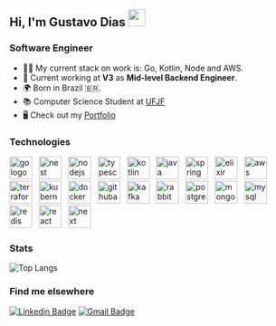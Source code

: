## **Hi, I'm Gustavo Dias** <img src="https://media.giphy.com/media/hvRJCLFzcasrR4ia7z/giphy.gif" width="30" >

### Software Engineer
* 👨‍💻 My current stack on work is: Go, Kotlin, Node and AWS.
* 💼 Current working at <strong>V3</strong> as <strong>Mid-level Backend Engineer</strong>.
* 🌍 Born in Brazil 🇧🇷.
* 📚 Computer Science Student at [UFJF](https://www2.ufjf.br/ufjf/)
* 🖥️ Check out my [Portfolio](https://www.gustavodiasa.dev/)

###  Technologies 
<div text-align="justify">  

  <img src="https://skillicons.dev/icons?i=go" height="40" alt="go logo"  />
  <img width="4" />
  <img src="https://skillicons.dev/icons?i=nest" height="40" alt="nest logo"  />
  <img width="4" />
  <img src="https://skillicons.dev/icons?i=nodejs" height="40" alt="nodejs logo"  />
  <img width="4" />
  <img src="https://skillicons.dev/icons?i=typescript" height="40" alt="typescript logo" />
  <img width="4" />
  <img src="https://skillicons.dev/icons?i=kotlin" height="40" alt="kotlin logo"  />
  <img width="4" />
  <img src="https://skillicons.dev/icons?i=java" height="40" alt="java logo"  />
  <img width="4" />
  <img src="https://skillicons.dev/icons?i=spring" height="40" alt="spring logo"  />
  <img width="4" />
  <img src="https://skillicons.dev/icons?i=elixir" height="40" alt="elixir logo"  />
  <img width="4" />
  <img src="https://skillicons.dev/icons?i=aws" height="40" alt="aws logo"  />
  <img width="4" />
  <img src="https://skillicons.dev/icons?i=terraform" height="40" alt="terraform logo"  />
  <img width="4" />
  <img src="https://skillicons.dev/icons?i=kubernetes" height="40" alt="kubernetes logo"  />
  <img width="4" />
  <img src="https://skillicons.dev/icons?i=docker" height="40" alt="docker logo"  />
  <img width="4" />
  <img src="https://skillicons.dev/icons?i=githubactions" height="40" alt="githubactions logo"  />
  <img width="4" />
  <img src="https://skillicons.dev/icons?i=kafka" height="40" alt="kafka logo"  />
  <img width="4" />
  <img src="https://skillicons.dev/icons?i=rabbitmq" height="40" alt="rabbitmq logo"  />
  <img width="4" />
  <img src="https://skillicons.dev/icons?i=postgres" height="40" alt="postgres logo"  />
  <img width="4" />
  <img src="https://skillicons.dev/icons?i=mongo" height="40" alt="mongo logo"  />
  <img width="4" />
  <img src="https://skillicons.dev/icons?i=mysql" height="40" alt="mysql logo"  />
  <img width="4" />
  <img src="https://skillicons.dev/icons?i=redis" height="40" alt="redis logo"  />
  <img width="4" />
  <img src="https://skillicons.dev/icons?i=react" height="40" alt="react logo"  />
  <img width="4" />
  <img src="https://skillicons.dev/icons?i=next" height="40" alt="next logo"  />
  <img width="4" />

  
</div>

### Stats
![Top Langs](https://github-readme-stats.vercel.app/api/top-langs/?username=charmingruby&show_icons=true&theme=transparent&layout=compact)

### Find me elsewhere
[![Linkedin Badge](https://img.shields.io/badge/-Gustavo%20Dias21-20232A?style=for-the-badge&logo=Linkedin&logoColor=61DAFB&link=https://www.linkedin.com/in/gustavo-dias21/)](https://www.linkedin.com/in/gustavo-dias21/) 
[![Gmail Badge](https://img.shields.io/badge/-gustavodiasa2121@gmail.com-20232A?style=for-the-badge&logo=Gmail&logoColor=61DAFB&link=mailto:gustavodiasa2121@gmail.com)](gustavodiasa2121@gmail.com)
